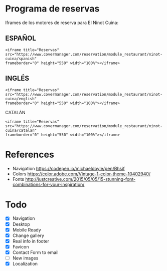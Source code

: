 # Programa de reservas

 Iframes de los motores de reserva para El Ninot Cuina:

## ESPAÑOL

```
<iframe title="Reservas" src="https://www.covermanager.com/reservation/module_restaurant/ninot-cuina/spanish"
frameborder="0" height="550" width="100%"></iframe>
```

## INGLÉS

```
<iframe title="Reservas" src="https://www.covermanager.com/reservation/module_restaurant/ninot-cuina/english"
frameborder="0" height="550" width="100%"></iframe>
```

CATALÁN

```
<iframe title="Reservas" src="https://www.covermanager.com/reservation/module_restaurant/ninot-cuina/catalan"
frameborder="0" height="550" width="100%"></iframe>
```

# References

- Navigation https://codepen.io/michaeldoyle/pen/Bhsif
- Colors https://color.adobe.com/Vintage-1-color-theme-10402940/
- Fonts http://justcreative.com/2015/05/05/15-stunning-font-combinations-for-your-inspiration/

# Todo

- [x] Navigation
- [x] Desktop
- [x] Mobile Ready
- [x] Change gallery
- [x] Real info in footer
- [x] Favicon
- [x] Contact Form to email
- [ ] New images
- [x] Localization
